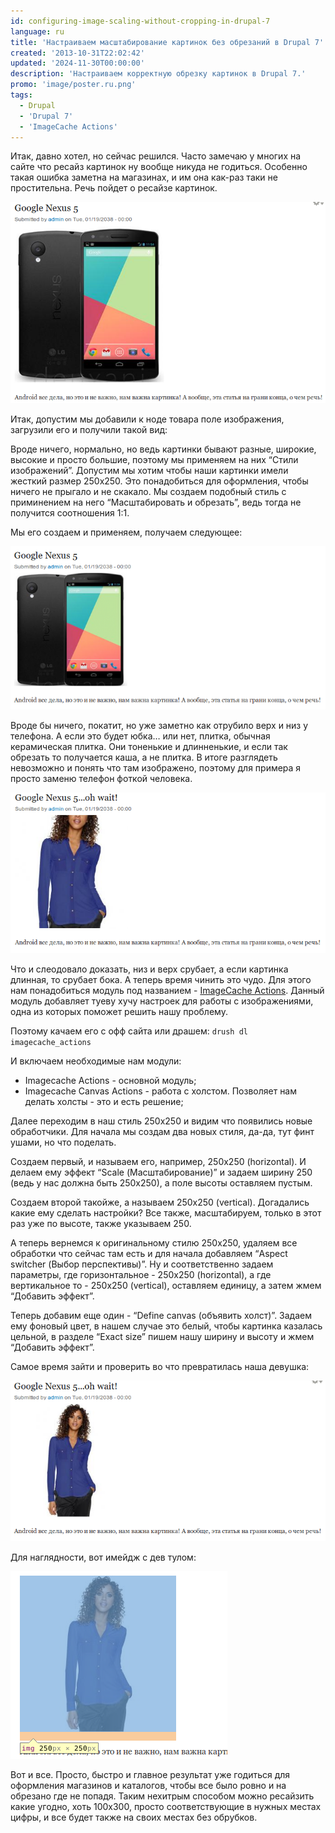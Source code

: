 ```yaml
---
id: configuring-image-scaling-without-cropping-in-drupal-7
language: ru
title: 'Настраиваем масштабирование картинок без обрезаний в Drupal 7'
created: '2013-10-31T22:02:42'
updated: '2024-11-30T00:00:00'
description: 'Настраиваем корректную обрезку картинок в Drupal 7.'
promo: 'image/poster.ru.png'
tags:
  - Drupal
  - 'Drupal 7'
  - 'ImageCache Actions'
---
```


Итак, давно хотел, но сейчас решился. Часто замечаю у многих на сайте что ресайз
картинок ну вообще никуда не годиться. Особенно такая ошибка заметна на
магазинах, и им она как-раз таки не простительна. Речь пойдет о ресайзе
картинок.

![Изначально](image/1.png)

Итак, допустим мы добавили к ноде товара поле изображения, загрузили его и
получили такой вид:

Вроде ничего, нормально, но ведь картинки бывают разные, широкие, высокие и
просто большие, поэтому мы применяем на них “Стили изображений”. Допустим мы
хотим чтобы наши картинки имели жесткий размер 250х250. Это понадобиться для
оформления, чтобы ничего не прыгало и не скакало. Мы создаем подобный стиль с
приминением на него “Масштабировать и обрезать”, ведь тогда не получится
соотношения 1:1.

Мы его создаем и применяем, получаем следующее:

![Обрубок](image/2.png)

Вроде бы ничего, покатит, но уже заметно как отрубило верх и низ у телефона. А
если это будет юбка… или нет, плитка, обычная керамическая плитка. Они тоненькие
и длинненькие, и если так обрезать то получается каша, а не плитка. В итоге
разглядеть невозможно и понять что там изображено, поэтому для примера я просто
заменю телефон фоткой человека.

![А теперь девушка, и тоже обрубок! Не хорошо.](image/3.png)

Что и слеодовало доказать, низ и верх срубает, а если картинка длинная, то
срубает бока. А теперь время чинить это чудо. Для этого нам понадобиться модуль
под
названием - [ImageCache Actions](https://drupal.org/project/imagecache_actions).
Данный модуль добавляет туеву хучу настроек для работы с изображениями, одна из
которых поможет решить нашу проблему.

Поэтому качаем его с офф сайта или драшем: `drush dl imagecache_actions‎`

И включаем необходимые нам модули:

- Imagecache Actions - основной модуль;
- Imagecache Canvas Actions - работа с холстом. Позволяет нам делать холсты -
  это и есть решение;

Далее переходим в наш стиль 250х250 и видим что появились новые обработчики. Для
начала мы создам два новых стиля, да-да, тут финт ушами, но что поделать.

Создаем первый, и называем его, например, 250x250 (horizontal). И делаем ему
эффект “Scale (Масштабирование)” и задаем ширину 250 (ведь у нас должна быть
250х250), а поле высоты оставляем пустым.

Создаем второй такойже, а называем 250x250 (vertical). Догадались какие ему
сделать настройки? Все также, масштабируем, только в этот раз уже по высоте,
также указываем 250.

А теперь вернемся к оригинальному стилю 250х250, удаляем все обработки что
сейчас там есть и для начала добавляем “Aspect switcher (Выбор перспективы)”. Ну
и соответственно задаем параметры, где горизонтальное - 250х250 (horizontal), а
где вертикальное то - 250х250 (vertical), оставляем единицу, а затем жмем
“Добавить эффект”.

Теперь добавим еще один - “Define canvas (объявить холст)”. Задаем ему фоновый
цвет, в нашем случае это белый, чтобы картинка казалась цельной, в разделе
“Exact size” пишем нашу ширину и высоту и жмем “Добавить эффект”.

Самое время зайти и проверить во что превратилась наша девушка:

![Уже совсем другое дело](image/4.png)

Для наглядности, вот имейдж с дев тулом:

![Она же ток в дев туле](image/5.png)

Вот и все. Просто, быстро и главное результат уже годиться для оформления
магазинов и каталогов, чтобы все было ровно и на обрезано где не попадя. Таким
нехитрым способом можно ресайзить какие угодно, хоть 100х300, просто
соответствующие в нужных местах цифры, и все будет также на своих местах без
обрубков.
